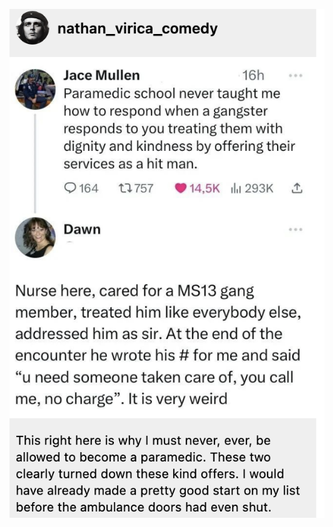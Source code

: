 ![hitman](https://raw.githubusercontent.com/muneer78/muneer78.github.io/master/images/NurseHitman.png)



